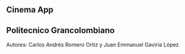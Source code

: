 ## Cinema App
## Politecnico Grancolombiano
Autores: Carlos Andrés Romero Ortiz y Juan Emmanuel Gaviria López
